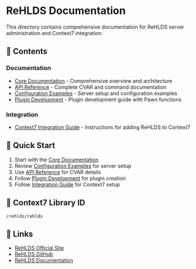 # ReHLDS Documentation

This directory contains comprehensive documentation for ReHLDS server administration and Context7 integration.

## 📁 Contents

### Documentation
- [Core Documentation](documentation/rehlds_context7_documentation.md) - Comprehensive overview and architecture
- [API Reference](documentation/rehlds_api_reference.md) - Complete CVAR and command documentation
- [Configuration Examples](documentation/rehlds_configuration_examples.md) - Server setup and configuration examples
- [Plugin Development](documentation/rehlds_plugin_development.md) - Plugin development guide with Pawn functions

### Integration
- [Context7 Integration Guide](integration/rehlds_context7_integration_guide.md) - Instructions for adding ReHLDS to Context7

## 🚀 Quick Start

1. Start with the [Core Documentation](documentation/rehlds_context7_documentation.md)
2. Review [Configuration Examples](documentation/rehlds_configuration_examples.md) for server setup
3. Use [API Reference](documentation/rehlds_api_reference.md) for CVAR details
4. Follow [Plugin Development](documentation/rehlds_plugin_development.md) for plugin creation
5. Follow [Integration Guide](integration/rehlds_context7_integration_guide.md) for Context7 setup

## 📖 Context7 Library ID

`/rehlds/rehlds`

## 🔗 Links

- [ReHLDS Official Site](https://rehlds.dev/)
- [ReHLDS GitHub](https://github.com/rehlds/rehlds)
- [ReHLDS Documentation](https://rehlds.dev/docs/rehlds)

